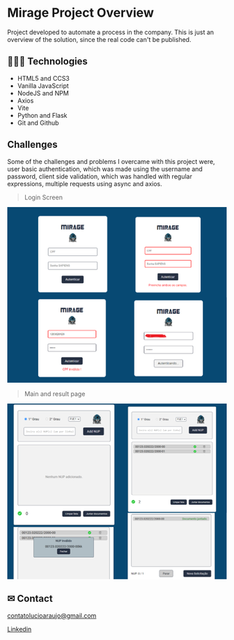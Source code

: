 # Mirage Project Overview

Project developed to automate a process in the company. This is just an overview of the solution, since the real code can't be published.

## 👩🏾‍💻 Technologies

- HTML5 and CCS3
- Vanilla JavaScript
- NodeJS and NPM
- Axios
- Vite
- Python and Flask
- Git and Github

## Challenges
Some of the challenges and problems I overcame with this project were, user basic authentication, which was made using the username and password, client side validation, which was handled with regular expressions, multiple requests using async and axios.

> Login Screen

![preview](./assets/login-img.PNG)

> Main and result page

![preview](./assets/main.PNG)


## ✉ Contact

contatolucioaraujo@gmail.com

[Linkedin](https://www.linkedin.com/in/lucioaraujo30/)